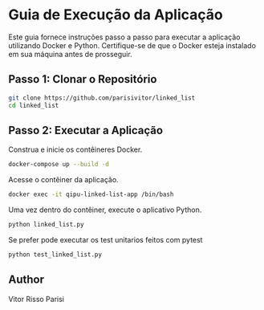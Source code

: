 # Guia de Execução da Aplicação

Este guia fornece instruções passo a passo para executar a aplicação utilizando Docker e Python. Certifique-se de que o Docker esteja instalado em sua máquina antes de prosseguir.

## Passo 1: Clonar o Repositório

```bash
git clone https://github.com/parisivitor/linked_list
cd linked_list
```

## Passo 2: Executar a Aplicação
Construa e inicie os contêineres Docker.
```bash
docker-compose up --build -d
```
Acesse o contêiner da aplicação.
```bash
docker exec -it qipu-linked-list-app /bin/bash
```
Uma vez dentro do contêiner, execute o aplicativo Python.
```bash
python linked_list.py
```

Se prefer pode executar os test unitarios feitos com pytest
```bash
python test_linked_list.py
```

## Author
Vitor Risso Parisi
